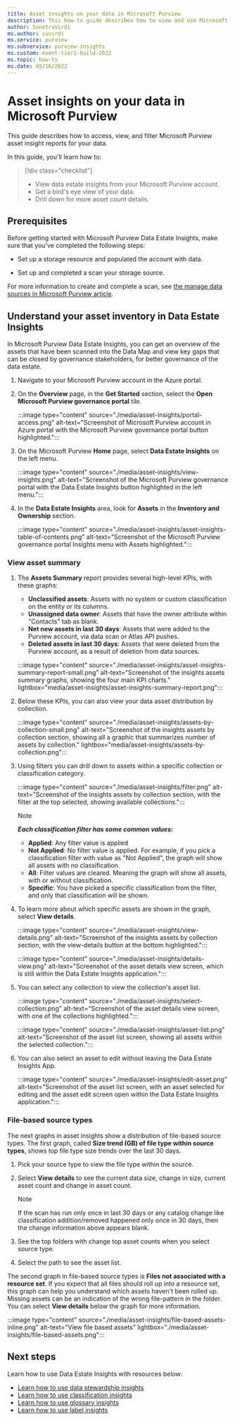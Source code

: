 ```yaml
---
title: Asset insights on your data in Microsoft Purview
description: This how-to guide describes how to view and use Microsoft Purview Data Estate Insights asset reporting on your data. 
author: SunetraVirdi
ms.author: suvirdi
ms.service: purview
ms.subservice: purview-insights
ms.custom: event-tier1-build-2022
ms.topic: how-to
ms.date: 05/16/2022
---
```


# Asset insights on your data in Microsoft Purview

This guide describes how to access, view, and filter Microsoft Purview asset insight reports for your data.

In this guide, you'll learn how to:

> [!div class="checklist"]
> * View data estate insights from your Microsoft Purview account.
> * Get a bird's eye view of your data.
> * Drill down for more asset count details.

## Prerequisites

Before getting started with Microsoft Purview Data Estate Insights, make sure that you've completed the following steps:

* Set up a storage resource and populated the account with data.

* Set up and completed a scan your storage source.

For more information to create and complete a scan, see [the manage data sources in Microsoft Purview article](manage-data-sources.md).

## Understand your asset inventory in Data Estate Insights 

In Microsoft Purview Data Estate Insights, you can get an overview of the assets that have been scanned into the Data Map and view key gaps that can be closed by governance stakeholders, for better governance of the data estate.

1. Navigate to your Microsoft Purview account in the Azure portal.

1. On the **Overview** page, in the **Get Started** section, select the **Open Microsoft Purview governance portal** tile.

   :::image type="content" source="./media/asset-insights/portal-access.png" alt-text="Screenshot of Microsoft Purview account in Azure portal with the Microsoft Purview governance portal button highlighted.":::

1. On the Microsoft Purview **Home** page, select **Data Estate Insights** on the left menu.

   :::image type="content" source="./media/asset-insights/view-insights.png" alt-text="Screenshot of the Microsoft Purview governance portal with the Data Estate Insights button highlighted in the left menu.":::

1. In the **Data Estate Insights** area, look for **Assets** in the **Inventory and Ownership** section.

   :::image type="content" source="./media/asset-insights/asset-insights-table-of-contents.png" alt-text="Screenshot of the Microsoft Purview governance portal Insights menu with Assets highlighted.":::


### View asset summary

1. The **Assets Summary** report provides several high-level KPIs, with these graphs:

   * **Unclassified assets**: Assets with no system or custom classification on the entity or its columns.
   * **Unassigned data owner**: Assets that have the owner attribute within "Contacts" tab as blank.
   * **Net new assets in last 30 days**: Assets that were added to the Purview account, via data scan or Atlas API pushes.
   * **Deleted assets in last 30 days**: Assets that were deleted from the Purview account, as a result of deletion from data sources.

   :::image type="content" source="./media/asset-insights/asset-insights-summary-report-small.png" alt-text="Screenshot of the insights assets summary graphs, showing the four main KPI charts." lightbox="media/asset-insights/asset-insights-summary-report.png":::

1. Below these KPIs, you can also view your data asset distribution by collection. 

   :::image type="content" source="./media/asset-insights/assets-by-collection-small.png" alt-text="Screenshot of the insights assets by collection section, showing all a graphic that summarizes number of assets by collection." lightbox="media/asset-insights/assets-by-collection.png":::
    
1. Using filters you can drill down to assets within a specific collection or classification category.

   :::image type="content" source="./media/asset-insights/filter.png" alt-text="Screenshot of the insights assets by collection section, with the filter at the top selected, showing available collections.":::

   > [!NOTE]
   > ***Each classification filter has some common values:***
   > * **Applied**: Any filter value is applied
   > * **Not Applied**: No filter value is applied. For example, if you pick a classification filter with value as "Not Applied", the graph will show all assets with no classification.
   > * **All**: Filter values are cleared. Meaning the graph will show all assets, with or without classification.
   > * **Specific**: You have picked a specific classification from the filter, and only that classification will be shown.

1. To learn more about which specific assets are shown in the graph, select **View details**.

   :::image type="content" source="./media/asset-insights/view-details.png" alt-text="Screenshot of the insights assets by collection section, with the view-details button at the bottom highlighted.":::

   :::image type="content" source="./media/asset-insights/details-view.png" alt-text="Screenshot of the asset details view screen, which is still within the Data Estate Insights application.":::

1. You can select any collection to view the collection's asset list.

   :::image type="content" source="./media/asset-insights/select-collection.png" alt-text="Screenshot of the asset details view screen, with one of the collections highlighted.":::

   :::image type="content" source="./media/asset-insights/asset-list.png" alt-text="Screenshot of the asset list screen, showing all assets within the selected collection.":::
 
1. You can also select an asset to edit without leaving the Data Estate Insights App.

   :::image type="content" source="./media/asset-insights/edit-asset.png" alt-text="Screenshot of the asset list screen, with an asset selected for editing and the asset edit screen open within the Data Estate Insights application.":::

 
### File-based source types

The next graphs in asset insights show a distribution of file-based source types. The first graph, called **Size trend (GB) of file type within source types**, shows top file type size trends over the last 30 days. 
 
1. Pick your source type to view the file type within the source. 
 
1. Select **View details** to see the current data size, change in size, current asset count and change in asset count.
 
   > [!NOTE]
   > If the scan has run only once in last 30 days or any catalog change like classification addition/removed happened only once in 30 days, then the change information above appears blank.

1. See the top folders with change top asset counts when you select source type.

1. Select the path to see the asset list.

The second graph in file-based source types is **Files not associated with a resource set**. If you expect that all files should roll up into a resource set, this graph can help you understand which assets haven't been rolled up. Missing assets can be an indication of the wrong file-pattern in the folder. You can select **View details** below the graph for more information.

   :::image type="content" source="./media/asset-insights/file-based-assets-inline.png" alt-text="View file based assets" lightbox="./media/asset-insights/file-based-assets.png":::  

## Next steps

Learn how to use Data Estate Insights with resources below:

* [Learn how to use data stewardship insights](data-stewardship.md)
* [Learn how to use classification insights](classification-insights.md)
* [Learn how to use glossary insights](glossary-insights.md)
* [Learn how to use label insights](sensitivity-insights.md)
